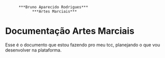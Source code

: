           ***Bruno Aparecido Rodrigues***
                ***Artes Marciais***

# Documentação Artes Marciais
Esse  é o documento que estou fazendo pro meu tcc, planejando o que vou desenvolver na plataforma.
